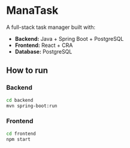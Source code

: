 # ManaTask

A full-stack task manager built with:
- **Backend:** Java + Spring Boot + PostgreSQL
- **Frontend:** React + CRA
- **Database:** PostgreSQL

## How to run
### Backend
```bash
cd backend
mvn spring-boot:run
```
### Frontend
```bash
cd frontend
npm start
```
